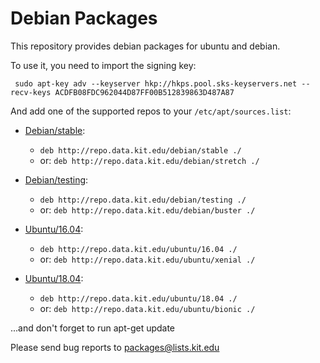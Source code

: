 # Debian Packages

This repository provides debian packages for ubuntu and debian.

To use it, you need to import the signing key:

`
sudo apt-key adv --keyserver hkp://hkps.pool.sks-keyservers.net --recv-keys ACDFB08FDC962044D87FF00B512839863D487A87`

And add one of the supported repos to your `/etc/apt/sources.list`:

- [Debian/stable](/debian/stable): 
    - `deb http://repo.data.kit.edu/debian/stable ./`
    - or: `deb http://repo.data.kit.edu/debian/stretch ./`

- [Debian/testing](/debian/testing):
    - `deb http://repo.data.kit.edu/debian/testing ./`
    - or: `deb http://repo.data.kit.edu/debian/buster ./`

- [Ubuntu/16.04](/ubuntu/16.04): 
    - `deb http://repo.data.kit.edu/ubuntu/16.04 ./`
    - or: `deb http://repo.data.kit.edu/ubuntu/xenial ./`
- [Ubuntu/18.04](/ubuntu/18.04): 
    - `deb http://repo.data.kit.edu/ubuntu/18.04 ./`
    - or: `deb http://repo.data.kit.edu/ubuntu/bionic ./`

...and don't forget to run apt-get update


Please send bug reports to packages@lists.kit.edu

